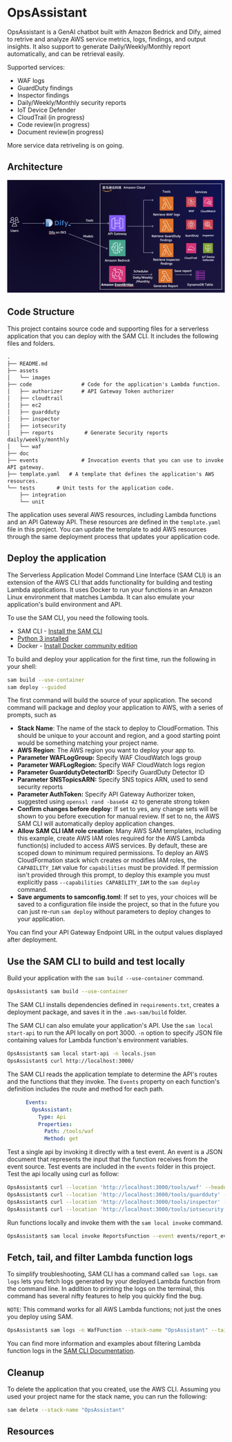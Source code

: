 # OpsAssistant

OpsAssistant is a GenAI chatbot built with Amazon Bedrick and Dify, aimed to retrive and analyze AWS service metrics, logs, findings, and output insights.  It also support to generate Daily/Weekly/Monthly report automatically, and can be retrieval easily.

Supported services:

- WAF logs
- GuardDuty findings
- Inspector findings
- Daily/Weekly/Monthly security reports
- IoT Device Defender
- CloudTrail (in progress)
- Code review(in progress)
- Document review(in progress)

More service data retriveling is on going.

## Architecture

![](assets/images/architecture.jpg)

## Code Structure

This project contains source code and supporting files for a serverless application that you can deploy with the SAM CLI. It includes the following files and folders.

```
.
├── README.md
├── assets
│   └── images
├── code                # Code for the application's Lambda function.
│   ├── authorizer      # API Gateway Token authorizer
│   ├── cloudtrail
│   ├── ec2
│   ├── guardduty
│   ├── inspector
│   ├── iotsecurity
│   ├── reports          # Generate Security reports daily/weekly/monthly
│   └── waf
├── doc
├── events              # Invocation events that you can use to invoke API gateway.
├── template.yaml	# A template that defines the application's AWS resources.
└── tests		# Unit tests for the application code.
    ├── integration
    └── unit

```

The application uses several AWS resources, including Lambda functions and an API Gateway API. These resources are defined in the `template.yaml` file in this project. You can update the template to add AWS resources through the same deployment process that updates your application code.

## Deploy the application

The Serverless Application Model Command Line Interface (SAM CLI) is an extension of the AWS CLI that adds functionality for building and testing Lambda applications. It uses Docker to run your functions in an Amazon Linux environment that matches Lambda. It can also emulate your application's build environment and API.

To use the SAM CLI, you need the following tools.

* SAM CLI - [Install the SAM CLI](https://docs.aws.amazon.com/serverless-application-model/latest/developerguide/serverless-sam-cli-install.html)
* [Python 3 installed](https://www.python.org/downloads/)
* Docker - [Install Docker community edition](https://hub.docker.com/search/?type=edition&offering=community)

To build and deploy your application for the first time, run the following in your shell:

```bash
sam build --use-container
sam deploy --guided
```

The first command will build the source of your application. The second command will package and deploy your application to AWS, with a series of prompts, such as

* **Stack Name**: The name of the stack to deploy to CloudFormation. This should be unique to your account and region, and a good starting point would be something matching your project name.
* **AWS Region**: The AWS region you want to deploy your app to.
* **Parameter WAFLogGroup:** Specify WAF CloudWatch logs group
* **Parameter WAFLogRegion:** Specify WAF CloudWatch logs region
* **Parameter GuarddutyDetectorID:**  Specify GuardDuty Detector ID
* **Parameter SNSTopicsARN:** Specify SNS topics ARN, used to send security reports
* **Parameter AuthToken:** Specify API Gateway Authorizer token, suggested using `openssl rand -base64 42` to generate strong token
* **Confirm changes before deploy**: If set to yes, any change sets will be shown to you before execution for manual review. If set to no, the AWS SAM CLI will automatically deploy application changes.
* **Allow SAM CLI IAM role creation**: Many AWS SAM templates, including this example, create AWS IAM roles required for the AWS Lambda function(s) included to access AWS services. By default, these are scoped down to minimum required permissions. To deploy an AWS CloudFormation stack which creates or modifies IAM roles, the `CAPABILITY_IAM` value for `capabilities` must be provided. If permission isn't provided through this prompt, to deploy this example you must explicitly pass `--capabilities CAPABILITY_IAM` to the `sam deploy` command.
* **Save arguments to samconfig.toml**: If set to yes, your choices will be saved to a configuration file inside the project, so that in the future you can just re-run `sam deploy` without parameters to deploy changes to your application.

You can find your API Gateway Endpoint URL in the output values displayed after deployment.

## Use the SAM CLI to build and test locally

Build your application with the `sam build --use-container` command.

```bash
OpsAssistant$ sam build --use-container
```

The SAM CLI installs dependencies defined in `requirements.txt`, creates a deployment package, and saves it in the `.aws-sam/build` folder.

The SAM CLI can also emulate your application's API. Use the `sam local start-api` to run the API locally on port 3000. `-n` option to specify JSON file containing values for Lambda function's environment variables.

```bash
OpsAssistant$ sam local start-api -n locals.json
OpsAssistant$ curl http://localhost:3000/
```

The SAM CLI reads the application template to determine the API's routes and the functions that they invoke. The `Events` property on each function's definition includes the route and method for each path.

```yaml
      Events:
        OpsAssistant:
          Type: Api
          Properties:
            Path: /tools/waf
            Method: get
```

Test a single api by invoking it directly with a test event. An event is a JSON document that represents the input that the function receives from the event source. Test events are included in the `events` folder in this project. Test the api locally using curl as follow:

```bash
OpsAssistant$ curl --location 'http://localhost:3000/tools/waf' --header 'Content-Type: application/json' --data @events/waf_event.json
OpsAssistant$ curl --location 'http://localhost:3000/tools/guardduty' --header 'Content-Type: application/json' --data @events/guardduty_event.json
OpsAssistant$ curl --location 'http://localhost:3000/tools/inspector' --header 'Content-Type: application/json' --data @events/inspector_event.json
OpsAssistant$ curl --location 'http://localhost:3000/tools/iotsecurity' --header 'Content-Type: application/json' --data @events/iot_security_event.json
```

Run functions locally and invoke them with the `sam local invoke` command.

```bash
OpsAssistant$ sam local invoke ReportsFunction --event events/report_event.json --env-vars locals.json
```

## Fetch, tail, and filter Lambda function logs

To simplify troubleshooting, SAM CLI has a command called `sam logs`. `sam logs` lets you fetch logs generated by your deployed Lambda function from the command line. In addition to printing the logs on the terminal, this command has several nifty features to help you quickly find the bug.

`NOTE`: This command works for all AWS Lambda functions; not just the ones you deploy using SAM.

```bash
OpsAssistant$ sam logs -n WafFunction --stack-name "OpsAssistant" --tail
```

You can find more information and examples about filtering Lambda function logs in the [SAM CLI Documentation](https://docs.aws.amazon.com/serverless-application-model/latest/developerguide/serverless-sam-cli-logging.html).

## Cleanup

To delete the application that you created, use the AWS CLI. Assuming you used your project name for the stack name, you can run the following:

```bash
sam delete --stack-name "OpsAssistant"
```

## Resources
